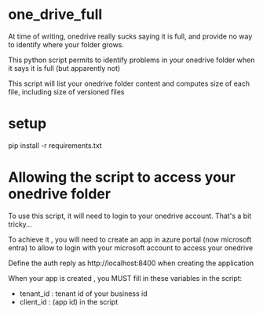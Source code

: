 # one_drive_full
At time of writing, onedrive really sucks saying it is full, and provide no way to identify where your folder grows.

This python script permits to identify problems in your onedrive folder when it says it is full (but apparently not)

This script will list your onedrive folder content and computes size of each file, including size of versioned files 

# setup
pip install -r requirements.txt


# Allowing the script to access your onedrive folder 
To use this script, it will need to login to your onedrive account. That's a bit tricky...


To achieve it , you will need to create an app in azure portal (now microsoft entra) to allow to login with your microsoft account 
to access your onedrive 

Define the auth reply   as http://localhost:8400 when creating the application

When your app is created , you MUST fill in these variables in the script:
* tenant_id : tenant id of your business id
* client_id : (app id) in the script 
